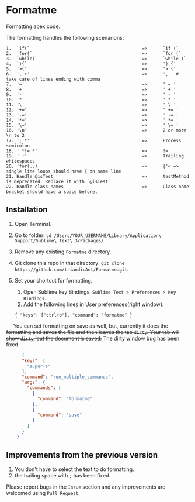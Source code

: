 # Formatme
Formatting apex code.

The formatting handles the following scenarions:
```unix
1.  `if(`                                           =>      `if (`
2.  `for(`                                          =>      `for (`
3.  `while(`                                        =>      `while (`
4.  `){`                                            =>      ') {'
5.  '>{'                                            =>      '> {'
6.  ', +'                                           =>      ', ' # take care of lines ending with comma
7.  '='                                             =>      ' = '
8.  '+'                                             =>      ' + '
9.  '-'                                             =>      ' - '
10. '*'                                             =>      ' * '
11. '\'                                             =>      ' \ '
12. '+='                                            =>      ' += '
13. '-='                                            =>      ' -= '
14. '*='                                            =>      ' *= '
15. '\='                                            =>      ' \= '
16. '\n'                                            =>      2 or more \n to 2
17. '; *'                                           =>      Process semicolon
18. ' *!= *'                                        =>      !=
19. ' +'                                            =>      Trailing whitespaces
20. 'for(..)                                        =>      {'< => single line loops should have { on same line
21. Handle @isTest                                  =>      testMethod is deprecated. Replace it with `@isTest`
22. Handle class names                              =>      Class name bracket should have a space before.
```

## Installation
1. Open Terminal.
2. Go to folder: `cd /Users/YOUR_USERNAME/Library/Application\ Support/Sublime\ Text\ 3/Packages/`
3. Remove any existing `Formatme` directory.
4. Git clone this repo in that directory: `git clone https://github.com/triandicAnt/Formatme.git`.
5. Set your shortcut for formatting.
    1. Open Sublime key Bindings: `Sublime Text > Preferences > Key Bindings`.
    2. Add the following lines in User preferences(right window):

      `{ "keys": ["ctrl+b"], "command": "formatme" }`

      You can set formatting on save as well, ~~but, currently it does the formatting and saves the file and then leaves the tab `dirty`. Your tab will show `dirty`, but the document is saved.~~
      The dirty window bug has been fixed.

```json
      {
      "keys": [
        "super+s"
      ],
      "command": "run_multiple_commands",
      "args": {
        "commands": [
          {
            "command": "formatme"
          },
          {
            "command": "save"
          }
        ]
      }
    }
```
## Improvements from the previous version
1. You don't have to select the text to do formatting.
2. the trailing space with `;` has been fixed.

Please report bugs in the `Issue` section and any improvements are welcomed using `Pull Request`.
